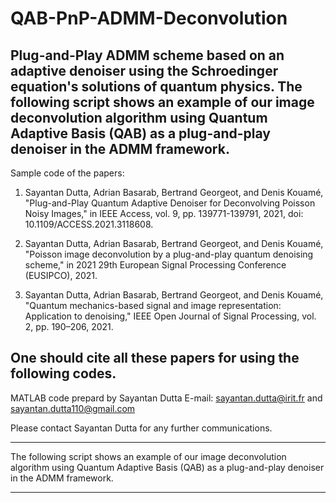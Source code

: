 # QAB-PnP-ADMM-Deconvolution
Plug-and-Play ADMM scheme based on an adaptive denoiser using the Schroedinger equation's solutions of quantum physics. The following script shows an example of our image deconvolution algorithm using Quantum Adaptive Basis (QAB) as a plug-and-play denoiser in the ADMM framework.
----------------------------------------------------------------------------------------------------------------------------------------------------------------------

Sample code of the papers:

1)	Sayantan Dutta, Adrian Basarab, Bertrand Georgeot, and Denis Kouamé, "Plug-and-Play Quantum Adaptive Denoiser for Deconvolving Poisson Noisy Images," in IEEE Access, vol. 9, pp. 139771-139791, 2021, doi: 10.1109/ACCESS.2021.3118608.

2)	Sayantan Dutta, Adrian Basarab, Bertrand Georgeot, and Denis Kouamé, "Poisson image deconvolution by a plug-and-play quantum denoising scheme," in 2021 29th European Signal Processing Conference (EUSIPCO), 2021.

3)	Sayantan Dutta, Adrian Basarab, Bertrand Georgeot, and Denis Kouamé, "Quantum mechanics-based signal and image representation: Application to denoising," IEEE Open Journal of Signal Processing, vol. 2, pp. 190–206, 2021.

One should cite all these papers for using the following codes.
-----------------------------------------------------------------------------------------------------------------------------------------------------------------------

MATLAB code prepard by Sayantan Dutta
E-mail: sayantan.dutta@irit.fr and sayantan.dutta110@gmail.com

Please contact Sayantan Dutta for any further communications.

--------------------------------------------------------------------------------------------------------------------------------------------------------------------
The following script shows an example of our image deconvolution algorithm using Quantum Adaptive Basis (QAB) as a plug-and-play denoiser in the ADMM framework.

---------------------------------------------------------------------------------------------------------------------------------------------------------------------
